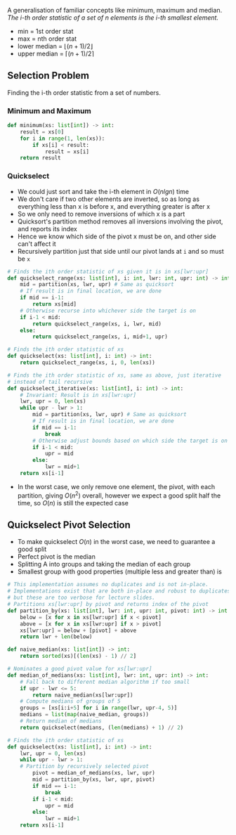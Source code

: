 A generalisation of familiar concepts like minimum, maximum and median. 
*The i-th order statistic of a set of n elements is the i-th smallest element.*
- min = 1st order stat
- max = nth order stat
- lower median = $\lfloor(n+1)/2\rfloor$
- upper median = $\lceil(n+1)/2\rceil$

## Selection Problem
Finding the i-th order statistic from a set of numbers. 
### Minimum and Maximum
```python
def minimum(xs: list[int]) -> int:
	result = xs[0]
	for i in range(1, len(xs)):
		if xs[i] < result:
			result = xs[i]
	return result
```
### Quickselect
- We could just sort and take the i-th element in $O(n lg n)$ time
- We don't care if two other elements are inverted, so as long as everything less than x is before x, and everything greater is after x
- So we only need to remove inversions of which x is a part
- Quicksort's partition method removes all inversions involving the pivot, and reports its index
- Hence we know which side of the pivot x must be on, and other side can't affect it
- Recursively partition just that side until our pivot lands at `i` and so must be `x`
```python
# Finds the ith order statistic of xs given it is in xs[lwr:upr]
def quickselect_range(xs: list[int], i: int, lwr: int, upr: int) -> int:
	mid = partition(xs, lwr, upr) # Same as quicksort
	# If result is in final location, we are done
	if mid == i-1:
		return xs[mid]
	# Otherwise recurse into whichever side the target is on
	if i-1 < mid:
		return quickselect_range(xs, i, lwr, mid)
	else:
		return quickselect_range(xs, i, mid+1, upr)

# Finds the ith order statistic of xs
def quickselect(xs: list[int], i: int) -> int:
	return quickselect_range(xs, i, 0, len(xs))

# Finds the ith order statistic of xs, same as above, just iterative
# instead of tail recursive
def quickselect_iterative(xs: list[int], i: int) -> int:
	# Invariant: Result is in xs[lwr:upr]
	lwr, upr = 0, len(xs)
	while upr - lwr > 1:
		mid = partition(xs, lwr, upr) # Same as quicksort
		# If result is in final location, we are done
		if mid == i-1:
			break
		# Otherwise adjust bounds based on which side the target is on
		if i-1 < mid:
			upr = mid
		else:
			lwr = mid+1
	return xs[i-1]
```
- In the worst case, we only remove one element, the pivot, with each partition, giving $O(n^2)$ overall, however we expect a good split half the time, so $O(n)$ is still the expected case

## Quickselect Pivot Selection
- To make quickselect $O(n)$ in the worst case, we need to guarantee a good split
- Perfect pivot is the median
- Splitting A into groups and taking the median of each group
- Smallest group with good properties (multiple less and greater than) is
```python
# This implementation assumes no duplicates and is not in-place.
# Implementations exist that are both in-place and robust to duplicates,
# but these are too verbose for lecture slides.
# Partitions xs[lwr:upr] by pivot and returns index of the pivot
def partition_by(xs: list[int], lwr: int, upr: int, pivot: int) -> int:
	below = [x for x in xs[lwr:upr] if x < pivot]
	above = [x for x in xs[lwr:upr] if x > pivot]
	xs[lwr:upr] = below + [pivot] + above
	return lwr + len(below)

def naive_median(xs: list[int]) -> int:
	return sorted(xs)[(len(xs) - 1) // 2]

# Nominates a good pivot value for xs[lwr:upr]
def median_of_medians(xs: list[int], lwr: int, upr: int) -> int:
	# Fall back to different median algorithm if too small
	if upr - lwr <= 5:
		return naive_median(xs[lwr:upr])
	# Compute medians of groups of 5
	groups = [xs[i:i+5] for i in range(lwr, upr-4, 5)]
	medians = list(map(naive_median, groups))
	# Return median of medians
	return quickselect(medians, (len(medians) + 1) // 2)

# Finds the ith order statistic of xs
def quickselect(xs: list[int], i: int) -> int:
	lwr, upr = 0, len(xs)
	while upr - lwr > 1:
	# Partition by recursively selected pivot
		pivot = median_of_medians(xs, lwr, upr)
		mid = partition_by(xs, lwr, upr, pivot)
		if mid == i-1:
			break
		if i-1 < mid:
			upr = mid
		else:
			lwr = mid+1
	return xs[i-1]
```
